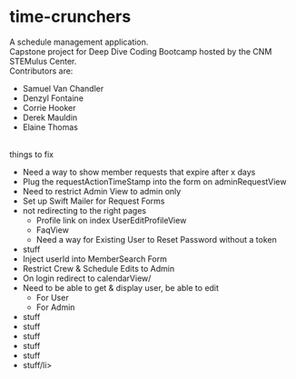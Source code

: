 # time-crunchers
A schedule management application. <br>
Capstone project for Deep Dive Coding Bootcamp hosted by the CNM STEMulus Center.<br>
Contributors are:
<ul>
    <li>Samuel Van Chandler</li>
    <li>Denzyl Fontaine</li>
    <li>Corrie Hooker</li>
    <li>Derek Mauldin</li>
    <li>Elaine Thomas</li>
</ul>

<br>
things to fix
<ul>
    <li>Need a way to show member requests that expire after x days</li>
    <li>Plug the requestActionTimeStamp into the form on adminRequestView</li>
    <li>Need to restrict Admin View to admin only</li>
    <li>Set up Swift Mailer for Request Forms</li>
    <li>not redirecting to the right pages
        <ul>
        <li>Profile link on index UserEditProfileView</li>
        <li>FaqView</li>
        <li>Need a way for Existing User to Reset Password without a token</li>
        </ul>
    </li>
    <li>stuff</li>
    <li>Inject userId into MemberSearch Form</li>
    <li>Restrict Crew & Schedule Edits to Admin</li>
    <li>On login redirect to calendarView/</li>
    <li>Need to be able to get & display user, be able to edit
        <ul>
            <li>For User</li>
            <li>For Admin</li>
        </ul>
    </li>
    <li>stuff</li>
    <li>stuff</li>
    <li>stuff</li>
    <li>stuff</li>
    <li>stuff</li>
    <li>stuff/li>
</ul>